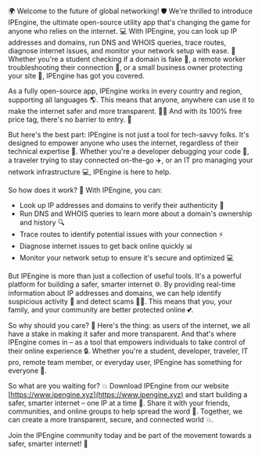 🌍 Welcome to the future of global networking! 🛡️ We're thrilled to introduce IPEngine, the ultimate open-source utility app that's changing the game for anyone who relies on the internet. 💻 With IPEngine, you can look up IP addresses and domains, run DNS and WHOIS queries, trace routes, diagnose internet issues, and monitor your network setup with ease. 📡 Whether you're a student checking if a domain is fake 👀, a remote worker troubleshooting their connection 🔧, or a small business owner protecting your site 💼, IPEngine has got you covered.

As a fully open-source app, IPEngine works in every country and region, supporting all languages 🌎. This means that anyone, anywhere can use it to make the internet safer and more transparent. 🕵️‍♀️ And with its 100% free price tag, there's no barrier to entry. 💸

But here's the best part: IPEngine is not just a tool for tech-savvy folks. It's designed to empower anyone who uses the internet, regardless of their technical expertise 🤖. Whether you're a developer debugging your code 🔧, a traveler trying to stay connected on-the-go ✈️, or an IT pro managing your network infrastructure 💻, IPEngine is here to help.

So how does it work? 🤔 With IPEngine, you can:

* Look up IP addresses and domains to verify their authenticity 👀
* Run DNS and WHOIS queries to learn more about a domain's ownership and history 🔍
* Trace routes to identify potential issues with your connection ⚡️
* Diagnose internet issues to get back online quickly 📊
* Monitor your network setup to ensure it's secure and optimized 💻

But IPEngine is more than just a collection of useful tools. It's a powerful platform for building a safer, smarter internet 🌐. By providing real-time information about IP addresses and domains, we can help identify suspicious activity 🔪 and detect scams 👮‍♀️. This means that you, your family, and your community are better protected online 💕.

So why should you care? 🤔 Here's the thing: as users of the internet, we all have a stake in making it safer and more transparent. And that's where IPEngine comes in – as a tool that empowers individuals to take control of their online experience 🔒. Whether you're a student, developer, traveler, IT pro, remote team member, or everyday user, IPEngine has something for everyone 🌈.

So what are you waiting for? 💥 Download IPEngine from our website [https://www.ipengine.xyz](https://www.ipengine.xyz) and start building a safer, smarter internet – one IP at a time 🔧. Share it with your friends, communities, and online groups to help spread the word 📢. Together, we can create a more transparent, secure, and connected world 💥.

Join the IPEngine community today and be part of the movement towards a safer, smarter internet! 👫
